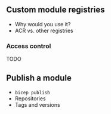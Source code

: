 ## Custom module registries

- Why would you use it?
- ACR vs. other registries

### Access control

TODO

## Publish a module

- `bicep publish`
- Repositories
- Tags and versions
